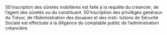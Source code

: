50’inscription des sûretés mobilières est faite à la requête du créancier, de l’agent des
sûretés ou du constituant.
50’inscription des privilèges généraux du Trésor, de l’Administration des douanes et des insti-
tutions de Sécurité Sociale est effectuée à la diligence du comptable public de l’administration
créancière.
